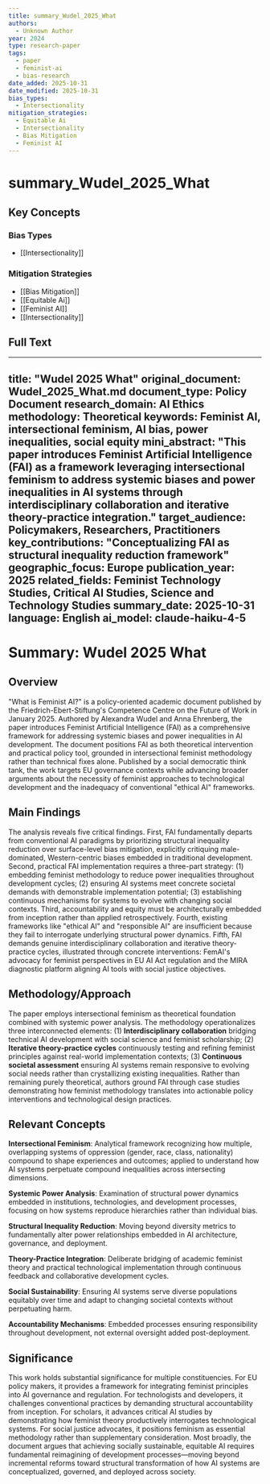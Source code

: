 ```yaml
---
title: summary_Wudel_2025_What
authors:
  - Unknown Author
year: 2024
type: research-paper
tags:
  - paper
  - feminist-ai
  - bias-research
date_added: 2025-10-31
date_modified: 2025-10-31
bias_types:
  - Intersectionality
mitigation_strategies:
  - Equitable Ai
  - Intersectionality
  - Bias Mitigation
  - Feminist AI
---
```


# summary_Wudel_2025_What

## Key Concepts

### Bias Types
- [[Intersectionality]]

### Mitigation Strategies
- [[Bias Mitigation]]
- [[Equitable Ai]]
- [[Feminist AI]]
- [[Intersectionality]]

## Full Text

---
title: "Wudel 2025 What"
original_document: Wudel_2025_What.md
document_type: Policy Document
research_domain: AI Ethics
methodology: Theoretical
keywords: Feminist AI, intersectional feminism, AI bias, power inequalities, social equity
mini_abstract: "This paper introduces Feminist Artificial Intelligence (FAI) as a framework leveraging intersectional feminism to address systemic biases and power inequalities in AI systems through interdisciplinary collaboration and iterative theory-practice integration."
target_audience: Policymakers, Researchers, Practitioners
key_contributions: "Conceptualizing FAI as structural inequality reduction framework"
geographic_focus: Europe
publication_year: 2025
related_fields: Feminist Technology Studies, Critical AI Studies, Science and Technology Studies
summary_date: 2025-10-31
language: English
ai_model: claude-haiku-4-5
---

# Summary: Wudel 2025 What

## Overview

"What is Feminist AI?" is a policy-oriented academic document published by the Friedrich-Ebert-Stiftung's Competence Centre on the Future of Work in January 2025. Authored by Alexandra Wudel and Anna Ehrenberg, the paper introduces Feminist Artificial Intelligence (FAI) as a comprehensive framework for addressing systemic biases and power inequalities in AI development. The document positions FAI as both theoretical intervention and practical policy tool, grounded in intersectional feminist methodology rather than technical fixes alone. Published by a social democratic think tank, the work targets EU governance contexts while advancing broader arguments about the necessity of feminist approaches to technological development and the inadequacy of conventional "ethical AI" frameworks.

## Main Findings

The analysis reveals five critical findings. First, FAI fundamentally departs from conventional AI paradigms by prioritizing structural inequality reduction over surface-level bias mitigation, explicitly critiquing male-dominated, Western-centric biases embedded in traditional development. Second, practical FAI implementation requires a three-part strategy: (1) embedding feminist methodology to reduce power inequalities throughout development cycles; (2) ensuring AI systems meet concrete societal demands with demonstrable implementation potential; (3) establishing continuous mechanisms for systems to evolve with changing social contexts. Third, accountability and equity must be architecturally embedded from inception rather than applied retrospectively. Fourth, existing frameworks like "ethical AI" and "responsible AI" are insufficient because they fail to interrogate underlying structural power dynamics. Fifth, FAI demands genuine interdisciplinary collaboration and iterative theory-practice cycles, illustrated through concrete interventions: FemAI's advocacy for feminist perspectives in EU AI Act regulation and the MIRA diagnostic platform aligning AI tools with social justice objectives.

## Methodology/Approach

The paper employs intersectional feminism as theoretical foundation combined with systemic power analysis. The methodology operationalizes three interconnected elements: (1) **Interdisciplinary collaboration** bridging technical AI development with social science and feminist scholarship; (2) **Iterative theory-practice cycles** continuously testing and refining feminist principles against real-world implementation contexts; (3) **Continuous societal assessment** ensuring AI systems remain responsive to evolving social needs rather than crystallizing existing inequalities. Rather than remaining purely theoretical, authors ground FAI through case studies demonstrating how feminist methodology translates into actionable policy interventions and technological design practices.

## Relevant Concepts

**Intersectional Feminism**: Analytical framework recognizing how multiple, overlapping systems of oppression (gender, race, class, nationality) compound to shape experiences and outcomes; applied to understand how AI systems perpetuate compound inequalities across intersecting dimensions.

**Systemic Power Analysis**: Examination of structural power dynamics embedded in institutions, technologies, and development processes, focusing on how systems reproduce hierarchies rather than individual bias.

**Structural Inequality Reduction**: Moving beyond diversity metrics to fundamentally alter power relationships embedded in AI architecture, governance, and deployment.

**Theory-Practice Integration**: Deliberate bridging of academic feminist theory and practical technological implementation through continuous feedback and collaborative development cycles.

**Social Sustainability**: Ensuring AI systems serve diverse populations equitably over time and adapt to changing societal contexts without perpetuating harm.

**Accountability Mechanisms**: Embedded processes ensuring responsibility throughout development, not external oversight added post-deployment.

## Significance

This work holds substantial significance for multiple constituencies. For EU policy makers, it provides a framework for integrating feminist principles into AI governance and regulation. For technologists and developers, it challenges conventional practices by demanding structural accountability from inception. For scholars, it advances critical AI studies by demonstrating how feminist theory productively interrogates technological systems. For social justice advocates, it positions feminism as essential methodology rather than supplementary consideration. Most broadly, the document argues that achieving socially sustainable, equitable AI requires fundamental reimagining of development processes—moving beyond incremental reforms toward structural transformation of how AI systems are conceptualized, governed, and deployed across society.
